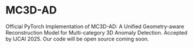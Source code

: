 # MC3D-AD
Official PyTorch Implementation of MC3D-AD: A Unified Geometry-aware Reconstruction Model for Multi-category 3D Anomaly Detection. Accepted by IJCAI 2025. 
Our code will be open source coming soon.
